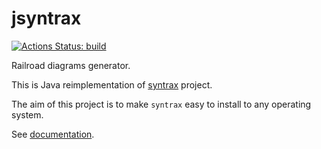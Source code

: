 # jsyntrax

[![Actions Status: build](https://github.com/atp-mipt/jsyntrax/workflows/build/badge.svg)](https://github.com/atp-mipt/jsyntrax/actions?query=workflow%3A"build")

Railroad diagrams generator.

This is Java reimplementation of [syntrax](https://github.com/kevinpt/syntrax/) project. 

The aim of this project is to make `syntrax` easy to install to any operating system.

See [documentation](https://atp-mipt.github.io/jsyntrax/).